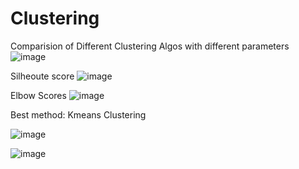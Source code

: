 # Clustering
Comparision of Different Clustering Algos with different parameters
![image](https://github.com/Lastmile04/Clustering/assets/76776321/86072cb3-83d6-4102-8233-075665935774)

Silheoute score
![image](https://github.com/Lastmile04/Clustering/assets/76776321/c0416660-5978-4052-8d96-8b43b4394d31)

Elbow Scores
![image](https://github.com/Lastmile04/Clustering/assets/76776321/0052c587-7243-4a5c-bf21-1b1ed8f23f32)

Best method: Kmeans Clustering

![image](https://github.com/Lastmile04/Clustering/assets/76776321/a1c55e60-1214-41f2-b68d-50f4c7e8bb7f)

![image](https://github.com/Lastmile04/Clustering/assets/76776321/fe9ad584-6d7d-4827-ab25-dae676a47175)
